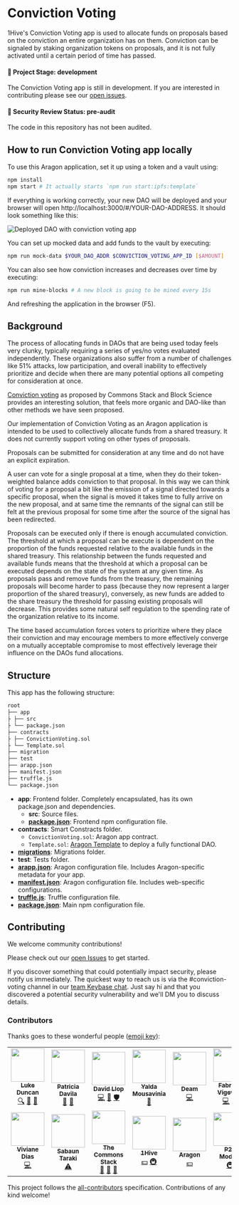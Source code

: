# Conviction Voting

1Hive's Conviction Voting app is used to allocate funds on proposals based on the conviction an entire organization has on them. Conviction can be signaled by staking organization tokens on proposals, and it is not fully activated until a certain period of time has passed.

#### 🐲 Project Stage: development

The Conviction Voting app is still in development. If you are interested in contributing please see our [open issues](https://github.com/1hive/conviction-voting-app).

#### 🚨 Security Review Status: pre-audit

The code in this repository has not been audited.

## How to run Conviction Voting app locally

To use this Aragon application, set it up using a token and a vault using:

```sh
npm install
npm start # It actually starts `npm run start:ipfs:template`
```

If everything is working correctly, your new DAO will be deployed and your browser will open http://localhost:3000/#/YOUR-DAO-ADDRESS. It should look something like this:

![Deployed DAO with conviction voting app](https://raw.githubusercontent.com/1Hive/conviction-voting-app/master/app/public/meta/screenshot-1.png)

You can set up mocked data and add funds to the vault by executing:

```sh
npm run mock-data $YOUR_DAO_ADDR $CONVICTION_VOTING_APP_ID [$AMOUNT]
```

You can also see how conviction increases and decreases over time by executing:

```sh
npm run mine-blocks # A new block is going to be mined every 15s
```

And refreshing the application in the browser (F5).

## Background

The process of allocating funds in DAOs that are being used today feels very clunky, typically requiring a series of yes/no votes evaluated independently. These organizations also suffer from a number of challenges like 51% attacks, low participation, and overall inability to effectively prioritize and decide when there are many potential options all competing for consideration at once.

[Conviction voting](https://medium.com/giveth/conviction-voting-a-novel-continuous-decision-making-alternative-to-governance-aa746cfb9475) as proposed by Commons Stack and Block Science  provides an interesting solution, that feels more organic and DAO-like than other methods we have seen proposed.

Our implementation of Conviction Voting as an Aragon application is intended to be used to collectively allocate funds from a shared treasury. It does not currently support voting on other types of proposals.

Proposals can be submitted for consideration at any time and do not have an explicit expiration.

A user can vote for a single proposal at a time, when they do their token-weighted balance adds conviction to that proposal. In this way we can think of voting for a proposal a bit like the emission of a signal directed towards a specific proposal, when the signal is moved it takes time to fully arrive on the new proposal, and at same time the remnants of the signal can still be felt at the previous proposal for some time after the source of the signal has been redirected.

Proposals can be executed only if there is enough accumulated conviction. The threshold at which a proposal can be execute is dependent on the proportion of the funds requested relative to the available funds in the shared treasury. This relationship between the funds requested and available funds means that the threshold at which a proposal can be executed depends on the state of the system at any given time. As proposals pass and remove funds from the treasury, the remaining proposals will become harder to pass (because they now represent a larger proportion of the shared treasury), conversely, as new funds are added to the share treasury the threshold for passing existing proposals will decrease. This provides some natural self regulation to the spending rate of the organization relative to its income.

The time based accumulation forces voters to prioritize where they place their conviction and may encourage members to more effectively converge on a mutually acceptable compromise to most effectively leverage their influence on the DAOs fund allocations.

## Structure

This app has the following structure:

```md
root
├── app
├ ├── src
├ └── package.json
├── contracts
├ ├── ConvictionVoting.sol
├ └── Template.sol
├── migration
├── test
├── arapp.json
├── manifest.json
├── truffle.js
└── package.json
```

- **app**: Frontend folder. Completely encapsulated, has its own package.json and dependencies.
  - **src**: Source files.
  - [**package.json**](https://docs.npmjs.com/creating-a-package-json-file): Frontend npm configuration file.
- **contracts**: Smart Constracts folder.
  - `ConvictionVoting.sol`: Aragon app contract.
  - `Template.sol`: [Aragon Template](https://hack.aragon.org/docs/templates-intro) to deploy a fully functional DAO.
- [**migrations**](https://truffleframework.com/docs/truffle/getting-started/running-migrations): Migrations folder.
- **test**: Tests folder.
- [**arapp.json**](https://hack.aragon.org/docs/cli-global-confg#the-arappjson-file): Aragon configuration file. Includes Aragon-specific metadata for your app.
- [**manifest.json**](https://hack.aragon.org/docs/cli-global-confg#the-manifestjson-file): Aragon configuration file. Includes web-specific configurations.
- [**truffle.js**](https://truffleframework.com/docs/truffle/reference/configuration): Truffle configuration file.
- [**package.json**](https://docs.npmjs.com/creating-a-package-json-file): Main npm configuration file.

## Contributing

We welcome community contributions!

Please check out our [open Issues](https://github.com/1Hive/conviction-voting-app/issues) to get started.

If you discover something that could potentially impact security, please notify us immediately. The quickest way to reach us is via the #conviction-voting channel in our [team Keybase chat](https://1hive.org/contribute/keybase). Just say hi and that you discovered a potential security vulnerability and we'll DM you to discuss details.

### Contributors

Thanks goes to these wonderful people ([emoji key](https://allcontributors.org/docs/en/emoji-key)):

<!-- ALL-CONTRIBUTORS-LIST:START - Do not remove or modify this section -->
<!-- prettier-ignore-start -->
<!-- markdownlint-disable -->
<table>
  <tr>
    <td align="center"><a href="https://github.com/lkngtn"><img src="https://avatars0.githubusercontent.com/u/4986634?v=4" width="75px;" alt=""/><br /><sub><b>Luke Duncan</b></sub></a><br /><a href="#fundingFinding-lkngtn" title="Funding Finding">🔍</a> <a href="#ideas-lkngtn" title="Ideas, Planning, & Feedback">🤔</a> <a href="#projectManagement-lkngtn" title="Project Management">📆</a></td>
    <td align="center"><a href="https://github.com/dizzypaty"><img src="https://avatars0.githubusercontent.com/u/7205369?v=4" width="75px;" alt=""/><br /><sub><b>Patricia Davila</b></sub></a><br /><a href="#design-dizzypaty" title="Design">🎨</a> <a href="#ideas-dizzypaty" title="Ideas, Planning, & Feedback">🤔</a></td>
    <td align="center"><a href="https://github.com/sembrestels"><img src="https://avatars1.githubusercontent.com/u/931684?v=4" width="75px;" alt=""/><br /><sub><b>David Llop</b></sub></a><br /><a href="https://github.com/1hive/conviction-voting-app/commits?author=sembrestels" title="Code">💻</a> <a href="#ideas-sembrestels" title="Ideas, Planning, & Feedback">🤔</a> <a href="#security-sembrestels" title="Security">🛡️</a></td>
    <td align="center"><a href="http://spacedecentral.net"><img src="https://avatars3.githubusercontent.com/u/2584493?v=4" width="75px;" alt=""/><br /><sub><b>Yalda Mousavinia</b></sub></a><br /><a href="#ideas-stellarmagnet" title="Ideas, Planning, & Feedback">🤔</a></td>
    <td align="center"><a href="https://twitter.com/deamlabs"><img src="https://avatars2.githubusercontent.com/u/9392750?v=4" width="75px;" alt=""/><br /><sub><b>Deam</b></sub></a><br /><a href="https://github.com/1hive/conviction-voting-app/commits?author=deamme" title="Code">💻</a></td>
    <td align="center"><a href="https://github.com/fabriziovigevani"><img src="https://avatars3.githubusercontent.com/u/22663232?v=4" width="75px;" alt=""/><br /><sub><b>Fabrizio Vigevani</b></sub></a><br /><a href="https://github.com/1hive/conviction-voting-app/commits?author=fabriziovigevani" title="Code">💻</a> <a href="#security-fabriziovigevani" title="Security">🛡️</a></td>
    <td align="center"><a href="https://github.com/javieralaves"><img src="https://avatars2.githubusercontent.com/u/28843778?v=4" width="75px;" alt=""/><br /><sub><b>Javier Alaves</b></sub></a><br /><a href="#design-javieralaves" title="Design">🎨</a></td>
  </tr>
  <tr>
    <td align="center"><a href="https://github.com/vivianedias"><img src="https://avatars3.githubusercontent.com/u/9057801?v=4" width="75px;" alt=""/><br /><sub><b>Viviane Dias</b></sub></a><br /><a href="https://github.com/1hive/conviction-voting-app/commits?author=vivianedias" title="Code">💻</a></td>
    <td align="center"><a href="https://github.com/SabaunT"><img src="https://avatars0.githubusercontent.com/u/37265857?v=4" width="75px;" alt=""/><br /><sub><b>Sabaun Taraki</b></sub></a><br /><a href="https://github.com/1hive/conviction-voting-app/commits?author=SabaunT" title="Tests">⚠️</a></td>
    <td align="center"><a href="https://github.com/commons-stack"><img src="https://avatars1.githubusercontent.com/u/48513475?v=4" width="75px;" alt=""/><br /><sub><b>The Commons Stack</b></sub></a><br /><a href="#blog-commons-stack" title="Blogposts">📝</a> <a href="#ideas-commons-stack" title="Ideas, Planning, & Feedback">🤔</a> <a href="#tool-commons-stack" title="Tools">🔧</a></td>
    <td align="center"><a href="http://1hive.org"><img src="https://avatars2.githubusercontent.com/u/29875830?v=4" width="75px;" alt=""/><br /><sub><b>1Hive</b></sub></a><br /><a href="#financial-1Hive" title="Financial">💵</a> <a href="#infra-1Hive" title="Infrastructure (Hosting, Build-Tools, etc)">🚇</a></td>
    <td align="center"><a href="https://aragon.org"><img src="https://avatars1.githubusercontent.com/u/24612534?v=4" width="75px;" alt=""/><br /><sub><b>Aragon</b></sub></a><br /><a href="#financial-aragon" title="Financial">💵</a></td>
    <td align="center"><a href="https://p2pmodels.eu"><img src="https://avatars1.githubusercontent.com/u/35083190?v=4" width="75px;" alt=""/><br /><sub><b>P2P Models</b></sub></a><br /><a href="#infra-P2PModels" title="Infrastructure (Hosting, Build-Tools, etc)">🚇</a></td>
    <td align="center"><a href="https://github.com/fioreb"><img src="https://avatars2.githubusercontent.com/u/61423083?v=4" width="75px;" alt=""/><br /><sub><b>fioreb</b></sub></a><br /><a href="#design-fioreb" title="Design">🎨</a></td>
  </tr>
</table>

<!-- markdownlint-enable -->
<!-- prettier-ignore-end -->
<!-- ALL-CONTRIBUTORS-LIST:END -->

This project follows the [all-contributors](https://github.com/all-contributors/all-contributors) specification. Contributions of any kind welcome!
